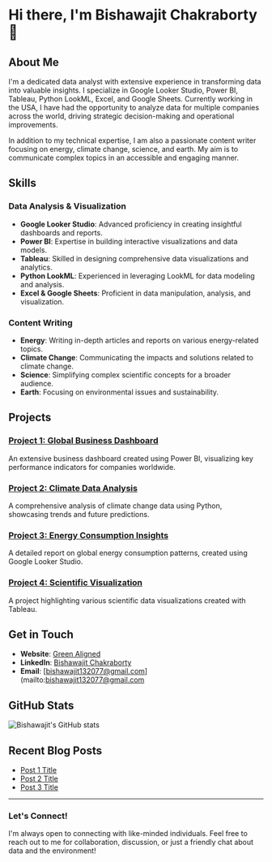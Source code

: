 # Hi there, I'm Bishawajit Chakraborty 👋

## About Me

I'm a dedicated data analyst with extensive experience in transforming data into valuable insights. I specialize in Google Looker Studio, Power BI, Tableau, Python LookML, Excel, and Google Sheets. Currently working in the USA, I have had the opportunity to analyze data for multiple companies across the world, driving strategic decision-making and operational improvements.

In addition to my technical expertise, I am also a passionate content writer focusing on energy, climate change, science, and earth. My aim is to communicate complex topics in an accessible and engaging manner.

## Skills

### Data Analysis & Visualization
- **Google Looker Studio**: Advanced proficiency in creating insightful dashboards and reports.
- **Power BI**: Expertise in building interactive visualizations and data models.
- **Tableau**: Skilled in designing comprehensive data visualizations and analytics.
- **Python LookML**: Experienced in leveraging LookML for data modeling and analysis.
- **Excel & Google Sheets**: Proficient in data manipulation, analysis, and visualization.

### Content Writing
- **Energy**: Writing in-depth articles and reports on various energy-related topics.
- **Climate Change**: Communicating the impacts and solutions related to climate change.
- **Science**: Simplifying complex scientific concepts for a broader audience.
- **Earth**: Focusing on environmental issues and sustainability.

## Projects

### [Project 1: Global Business Dashboard](https://github.com/yourusername/project1)
An extensive business dashboard created using Power BI, visualizing key performance indicators for companies worldwide.

### [Project 2: Climate Data Analysis](https://github.com/yourusername/project2)
A comprehensive analysis of climate change data using Python, showcasing trends and future predictions.

### [Project 3: Energy Consumption Insights](https://github.com/yourusername/project3)
A detailed report on global energy consumption patterns, created using Google Looker Studio.

### [Project 4: Scientific Visualization](https://github.com/yourusername/project4)
A project highlighting various scientific data visualizations created with Tableau.

## Get in Touch

- **Website**: [Green Aligned](https://greenaligned.com/)
- **LinkedIn**: [Bishawajit Chakraborty](https://www.linkedin.com/in/bishawajit-chakraborty-914259204/overlay/about-this-profile/?lipi=urn%3Ali%3Apage%3Ad_flagship3_profile_view_base%3BGUAhOGSzSbq5iWln7zAq6g%3D%3D)
- **Email**: [bishawajit132077@gmail.com](mailto:bishawajit132077@gmail.com

## GitHub Stats

![Bishawajit's GitHub stats](https://github-readme-stats.vercel.app/api?username=yourusername&show_icons=true&theme=radical)

## Recent Blog Posts

<!-- BLOG-POST-LIST:START -->
- [Post 1 Title](https://greenaligned.com/post1)
- [Post 2 Title](https://greenaligned.com/post2)
- [Post 3 Title](https://greenaligned.com/post3)
<!-- BLOG-POST-LIST:END -->

---

### Let's Connect!
I'm always open to connecting with like-minded individuals. Feel free to reach out to me for collaboration, discussion, or just a friendly chat about data and the environment!

